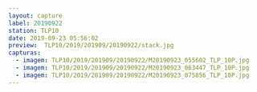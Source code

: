 ```yaml
---
layout: capture
label: 20190922
station: TLP10
date: 2019-09-23 05:56:02
preview:  TLP10/2019/201909/20190922/stack.jpg
capturas:
  - imagem: TLP10/2019/201909/20190922/M20190923_055602_TLP_10P.jpg
  - imagem: TLP10/2019/201909/20190922/M20190923_063447_TLP_10P.jpg
  - imagem: TLP10/2019/201909/20190922/M20190923_075856_TLP_10P.jpg
---
```

